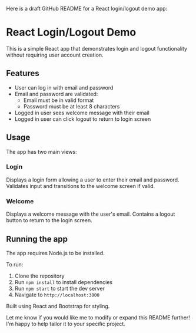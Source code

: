 Here is a draft GitHub README for a React login/logout demo app:

# React Login/Logout Demo

This is a simple React app that demonstrates login and logout functionality without requiring user account creation.

## Features

- User can log in with email and password
- Email and password are validated:
  - Email must be in valid format 
  - Password must be at least 8 characters
- Logged in user sees welcome message with their email
- Logged in user can click logout to return to login screen

## Usage

The app has two main views:

### Login

Displays a login form allowing a user to enter their email and password. Validates input and transitions to the welcome screen if valid.

### Welcome 

Displays a welcome message with the user's email. Contains a logout button to return to the login screen.

## Running the app

The app requires Node.js to be installed.

To run:

1. Clone the repository
2. Run `npm install` to install dependencies
3. Run `npm start` to start the dev server
4. Navigate to `http://localhost:3000`

Built using React and Bootstrap for styling.

Let me know if you would like me to modify or expand this README further! I'm happy to help tailor it to your specific project.
